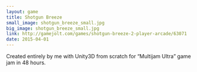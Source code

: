 ```yaml
---
layout: game
title: Shotgun Breeze
small_image: shotgun_breeze_small.jpg
big_image: shotgun_breeze_small.jpg
link: http://gamejolt.com/games/shotgun-breeze-2-player-arcade/63071
date: 2015-04-01
---
```

Created entirely by me with Unity3D from scratch for “Multijam Ultra” game jam in 48 hours.